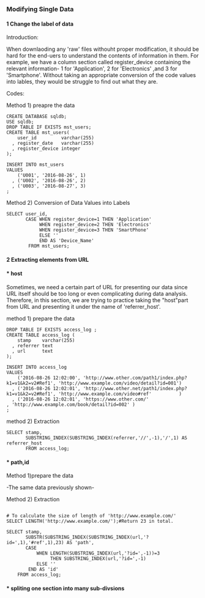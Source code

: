 ### Modifying Single Data

#### 1 Change the label of data

Introduction:

When downlaoding any 'raw' files  withouht proper modification, it should be hard for the end-uers 
to understand the contents of information in them. For example, we have a column section called register_device containing the relevant
information- 1 for 'Application', 2 for 'Electronics' ,and 3 for 'Smartphone'. Without taking an appropriate conversion of 
the code values into lables, they would be struggle to find out what they are. 



Codes:

Method 1) preapre the data

```Mysql 
CREATE DATABASE sqldb;
USE sqldb;
DROP TABLE IF EXISTS mst_users;
CREATE TABLE mst_users(
    user_id         varchar(255)
  , register_date   varchar(255)
  , register_device integer
);

INSERT INTO mst_users
VALUES
    ('U001', '2016-08-26', 1)
  , ('U002', '2016-08-26', 2)
  , ('U003', '2016-08-27', 3)
;
```
Method 2) Conversion of Data Values into Labels 

```mysql
SELECT user_id,  
       CASE WHEN register_device=1 THEN 'Application'
            WHEN register_device=2 THEN 'Electronics'
            WHEN register_device=3 THEN 'SmartPhone'
            ELSE '' 
            END AS 'Device_Name'
		FROM mst_users;
```

#### 2 Extracting elements from URL

#### *  host 

Sometimes, we need a certain part of URL for presenting our data since URL itself should be too long or even complicating during
data analysis. Therefore, in this section, we are trying to practice taking the "host"part from URL and presenting it under the name 
of 'referrer_host'.


method 1) prepare the data
```mysql
DROP TABLE IF EXISTS access_log ;
CREATE TABLE access_log (
    stamp    varchar(255)
  , referrer text
  , url      text
);

INSERT INTO access_log 
VALUES
    ('2016-08-26 12:02:00', 'http://www.other.com/path1/index.php?k1=v1&k2=v2#Ref1', 'http://www.example.com/video/detail?id=001')
  , ('2016-08-26 12:02:01', 'http://www.other.net/path1/index.php?k1=v1&k2=v2#Ref1', 'http://www.example.com/video#ref'          )
  , ('2016-08-26 12:02:01', 'https://www.other.com/'                               , 'http://www.example.com/book/detail?id=002' )
;
```
method 2) Extraction 

```mysql
SELECT stamp, 
       SUBSTRING_INDEX(SUBSTRING_INDEX(referrer,'//',-1),'/',1) AS referrer_host
       FROM access_log;
```
#### * path,id 

Method 1)prepare the data

-The same data previously shown- 

Method 2) Extraction

```mysql

# To calculate the size of length of 'http://www.example.com/'
SELECT LENGTH('http://www.example.com/');#Return 23 in total. 

SELECT stamp,
       SUBSTR(SUBSTRING_INDEX(SUBSTRING_INDEX(url,'?id=',1),'#ref',1),23) AS 'path',
       CASE
           WHEN LENGTH(SUBSTRING_INDEX(url,'?id=',-1))=3
		        THEN SUBSTRING_INDEX(url,'?id=',-1)
		   ELSE ''
		END AS 'id'
	FROM access_log;

```

#### * spliting one section into many sub-divsions






